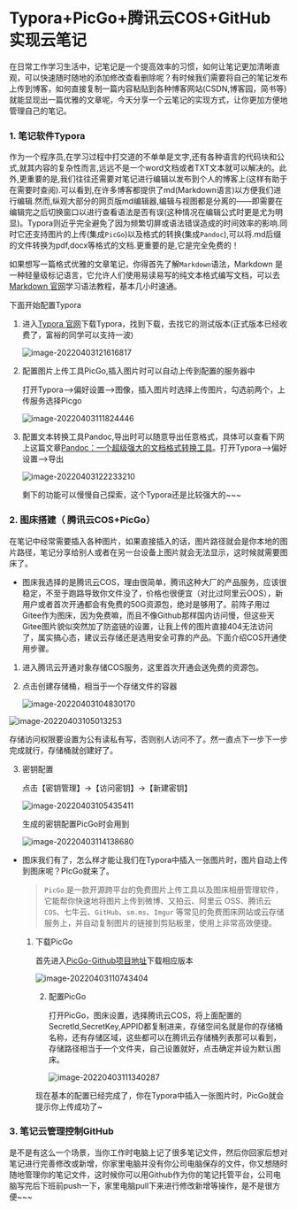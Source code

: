 # Typora+PicGo+腾讯云COS+GitHub 实现云笔记



在日常工作学习生活中，记笔记是一个提高效率的习惯，如何让笔记更加清晰直观，可以快速随时随地的添加修改查看删除呢？有时候我们需要将自己的笔记发布上传到博客，如何直接复制一篇内容粘贴到各种博客网站(CSDN,博客园，简书等)就能显现出一篇优雅的文章呢，今天分享一个云笔记的实现方式，让你更加方便地管理自己的笔记。

### 1. 笔记软件Typora

作为一个程序员,在学习过程中打交道的不单单是文字,还有各种语言的代码块和公式,就其内容的复杂性而言,远远不是一个word文档或者TXT文本就可以解决的。此外,更重要的是,我们往往还需要对笔记进行编辑以发布到个人的博客上(这样有助于在需要时查阅).可以看到,在许多博客都提供了md(Markdown语言)以方便我们进行编辑.然而,纵观大部分的网页版md编辑器,编辑与视图都是分离的——即需要在编辑完之后切换窗口以进行查看语法是否有误(这种情况在编辑公式时更是尤为明显)。Typora则近乎完全避免了因为频繁切屏或语法错误造成的时间效率的影响.同时它还支持图片的上传(集成`PicGo`)以及格式的转换(集成`Pandoc`),可以将.md后缀的文件转换为pdf,docx等格式的文档.更重要的是,它是完全免费的！

如果想写一篇格式优雅的文章笔记，你得首先了解`Markdown`语法，Markdown 是一种轻量级标记语言，它允许人们使用易读易写的纯文本格式编写文档，可以去[Markdown 官网](https://markdown.com.cn/)学习语法教程，基本几小时速通。

下面开始配置Typora

1. 进入[Typora 官网](https://typora.io/)下载Typora，找到下载，去找它的测试版本(正式版本已经收费了，富裕的同学可以支持一波)

   ![image-20220403121616817](https://picture-bucket-1306212000.cos.ap-nanjing.myqcloud.com/markdown/image-20220403121616817.png)

2. 配置图片上传工具PicGo,插入图片时可以自动上传到配置的服务器中

   打开Typora-->偏好设置-->图像，插入图片时选择上传图片，勾选前两个，上传服务选择Picgo

   ![image-20220403111824446](https://picture-bucket-1306212000.cos.ap-nanjing.myqcloud.com/markdown/image-20220403111824446.png)

3. 配置文本转换工具Pandoc,导出时可以随意导出任意格式，具体可以查看下网上这篇文章[Pandoc：一个超级强大的文档格式转换工具](https://blog.csdn.net/horses/article/details/108536784)。打开Typora-->偏好设置-->导出

   ![image-20220403122233210](https://picture-bucket-1306212000.cos.ap-nanjing.myqcloud.com/markdown/image-20220403122233210.png)

   剩下的功能可以慢慢自己探索，这个Typora还是比较强大的~~~

### 2. 图床搭建（ 腾讯云COS+PicGo）

在笔记中经常需要插入各种图片，如果直接插入的话，图片路径就会是你本地的图片路径，笔记分享给别人或者在另一台设备上图片就会无法显示，这时候就需要图床了。

- 图床我选择的是腾讯云COS，理由很简单，腾讯这种大厂的产品服务，应该很稳定，不至于跑路导致你文件没了，价格也很便宜（对比过阿里云OOS），新用户或者首次开通都会有免费的50G资源包，绝对是够用了。前阵子用过Gitee作为图床，因为免费嘛，而且不像Github那样国内访问慢，但这些天Gitee图片貌似突然加了防盗链的设置，让我上传的图片直接404无法访问了，属实搞心态，建议云存储还是选用安全可靠的产品。下面介绍COS开通使用步骤。

1. 进入腾讯云开通对象存储COS服务，这里首次开通会送免费的资源包。

2. 点击创建存储桶，相当于一个存储文件的容器

   ![image-20220403104830170](https://picture-bucket-1306212000.cos.ap-nanjing.myqcloud.com/markdown/image-20220403104830170.png)

![image-20220403105013253](https://picture-bucket-1306212000.cos.ap-nanjing.myqcloud.com/markdown/image-20220403105013253.png)

存储访问权限要设置为公有读私有写，否则别人访问不了。然一直点下一步下一步完成就行，存储桶就创建好了。

3. 密钥配置

   点击【密钥管理】→【访问密钥】→【新建密钥】

   ![image-20220403105435411](https://picture-bucket-1306212000.cos.ap-nanjing.myqcloud.com/markdown/image-20220403105435411.png)

   生成的密钥配置PicGo时会用到

   ![image-20220403114138680](https://picture-bucket-1306212000.cos.ap-nanjing.myqcloud.com/markdown/image-20220403114138680.png)

- 图床我们有了，怎么样才能让我们在Typora中插入一张图片时，图片自动上传到图床呢？PIcGo就来了。

  > `PicGo` 是一款开源跨平台的免费图片上传工具以及图床相册管理软件，它能帮你快速地将图片上传到微博、又拍云、阿里云 OSS、腾讯云 `COS`、七牛云、`GitHub`、`sm.ms`、`Imgur` 等常见的免费图床网站或云存储服务上，并自动复制图片的链接到剪贴板里，使用上非常高效便捷。

  1. 下载PicGo

     首先进入[PicGo-Github项目地址](https://github.com/Molunerfinn/PicGo/releases)下载相应版本

     ![image-20220403110743404](https://picture-bucket-1306212000.cos.ap-nanjing.myqcloud.com/markdown/image-20220403110743404.png)

     2. 配置PicGo

        打开PicGo，图床设置，选择腾讯云COS，将上面配置的SecretId,SecretKey,APPID都复制进来，存储空间名就是你的存储桶名称，还有存储区域，这些都可以在腾讯云存储桶列表那可以看到，存储路径相当于一个文件夹，自己设置就好，点击确定并设为默认图床。

        ![image-20220403111340287](https://picture-bucket-1306212000.cos.ap-nanjing.myqcloud.com/markdown/image-20220403111340287.png)

     现在基本的配置已经完成了，你在Typora中插入一张图片时，PicGo就会提示你上传成功了~

### 3. 笔记云管理控制GitHub

是不是有这么一个场景，当你工作时电脑上记了很多笔记文件，然后你回家后想对笔记进行完善修改或新增，你家里电脑并没有你公司电脑保存的文件，你又想随时随地管理你的笔记文件，这时候你可以用Github作为你的笔记托管平台，公司电脑写完后下班前push一下，家里电脑pull下来进行修改新增等操作，是不是很方便~~~

